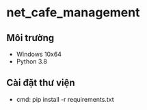 # net_cafe_management

## Môi trường
- Windows 10x64
- Python 3.8

## Cài đặt thư viện
- cmd: pip install -r requirements.txt
